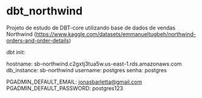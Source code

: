 # dbt_northwind
Projeto de estudo de DBT-core utilizando base de dados de vendas Northwind (https://www.kaggle.com/datasets/emmanueltugbeh/northwind-orders-and-order-details)


dbt init:

hostname: sb-northwind.c2gxtj3tua5w.us-east-1.rds.amazonaws.com
db_instance: sb-northwind
username: postgres
senha: postgres


PGADMIN_DEFAULT_EMAIL: jonasbarletta@gmail.com
PGADMIN_DEFAULT_PASSWORD: postgres123